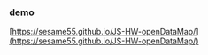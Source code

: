 ### demo
[https://sesame55.github.io/JS-HW-openDataMap/](https://sesame55.github.io/JS-HW-openDataMap/)
